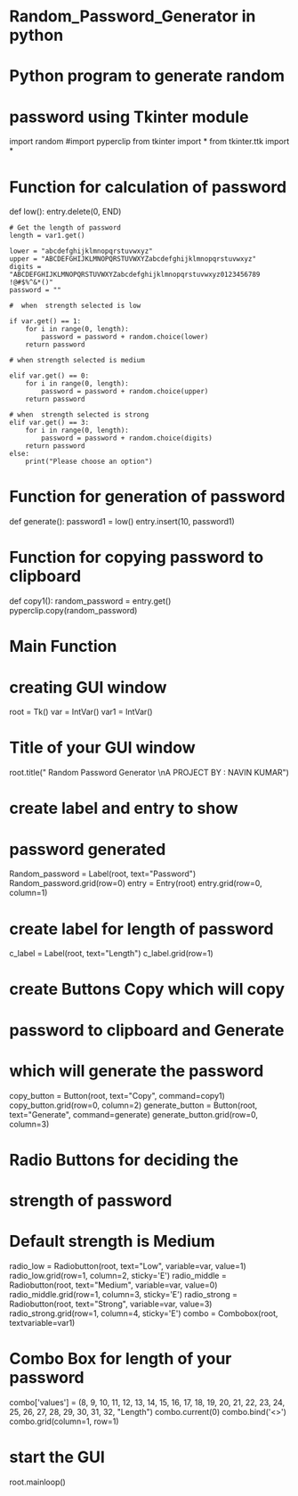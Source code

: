 # Random_Password_Generator  in  python 





# Python program to generate random

# password using Tkinter module

import random
#import pyperclip
from tkinter import *
from tkinter.ttk import *

# Function for calculation of password

def low():
	entry.delete(0, END)

	# Get the length of password
	length = var1.get()

	lower = "abcdefghijklmnopqrstuvwxyz"
	upper = "ABCDEFGHIJKLMNOPQRSTUVWXYZabcdefghijklmnopqrstuvwxyz"
	digits = "ABCDEFGHIJKLMNOPQRSTUVWXYZabcdefghijklmnopqrstuvwxyz0123456789 !@#$%^&*()"
	password = ""

	#  when  strength selected is low
    
	if var.get() == 1:
		for i in range(0, length):
			password = password + random.choice(lower)
		return password

	# when strength selected is medium
    
	elif var.get() == 0:
		for i in range(0, length):
			password = password + random.choice(upper)
		return password

	# when  strength selected is strong
	elif var.get() == 3:
		for i in range(0, length):
			password = password + random.choice(digits)
		return password
	else:
		print("Please choose an option")


# Function for generation of password

def generate():
	password1 = low()
	entry.insert(10, password1)


# Function for copying password to clipboard

def copy1():
	random_password = entry.get()
	pyperclip.copy(random_password)


# Main Function

# creating GUI window

root = Tk()
var = IntVar()
var1 = IntVar()

# Title of your GUI window

root.title(" Random Password Generator \nA PROJECT BY : NAVIN KUMAR")


# create label and entry to show
# password generated
Random_password = Label(root, text="Password")
Random_password.grid(row=0)
entry = Entry(root)
entry.grid(row=0, column=1)

# create label for length of password

c_label = Label(root, text="Length")
c_label.grid(row=1)

# create Buttons Copy which will copy
# password to clipboard and Generate
# which will generate the password

copy_button = Button(root, text="Copy", command=copy1)
copy_button.grid(row=0, column=2)
generate_button = Button(root, text="Generate", command=generate)
generate_button.grid(row=0, column=3)

# Radio Buttons for deciding the
# strength of password
# Default strength is Medium

radio_low = Radiobutton(root, text="Low", variable=var, value=1)
radio_low.grid(row=1, column=2, sticky='E')
radio_middle = Radiobutton(root, text="Medium", variable=var, value=0)
radio_middle.grid(row=1, column=3, sticky='E')
radio_strong = Radiobutton(root, text="Strong", variable=var, value=3)
radio_strong.grid(row=1, column=4, sticky='E')
combo = Combobox(root, textvariable=var1)

# Combo Box for length of your password

combo['values'] = (8, 9, 10, 11, 12, 13, 14, 15, 16,
				17, 18, 19, 20, 21, 22, 23, 24, 25,
				26, 27, 28, 29, 30, 31, 32, "Length")
combo.current(0)
combo.bind('<<ComboboxSelected>>')
combo.grid(column=1, row=1)

# start the GUI
root.mainloop()







